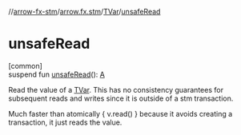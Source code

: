 //[arrow-fx-stm](../../../index.md)/[arrow.fx.stm](../index.md)/[TVar](index.md)/[unsafeRead](unsafe-read.md)

# unsafeRead

[common]\
suspend fun [unsafeRead](unsafe-read.md)(): [A](index.md)

Read the value of a [TVar](index.md). This has no consistency guarantees for subsequent reads and writes since it is outside of a stm transaction.

Much faster than atomically { v.read() } because it avoids creating a transaction, it just reads the value.
